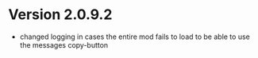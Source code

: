 # Version 2.0.9.2
- changed logging in cases the entire mod fails to load to be able to use the messages copy-button
